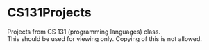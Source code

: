 # CS131Projects
Projects from CS 131 (programming languages) class.<br />
This should be used for viewing only. Copying of this is not allowed.
